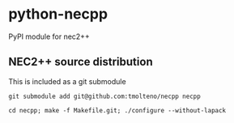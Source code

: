 # python-necpp
PyPI module for nec2++



## NEC2++ source distribution

This is included as a git submodule

    git submodule add git@github.com:tmolteno/necpp necpp
    
    cd necpp; make -f Makefile.git; ./configure --without-lapack